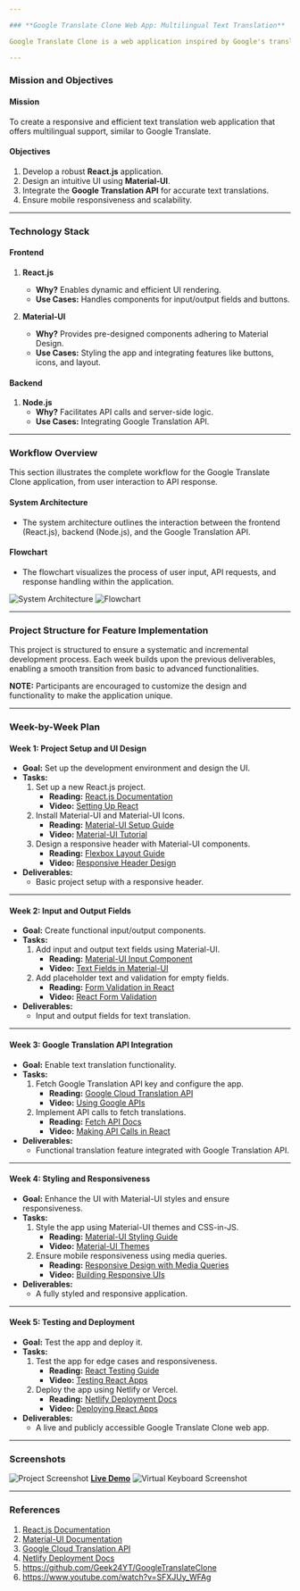 ```yaml
---

### **Google Translate Clone Web App: Multilingual Text Translation**

Google Translate Clone is a web application inspired by Google's translation service, offering text translation using Material-UI and Google Translation API. The app features a responsive UI, input/output fields, and multilingual support.

---
```


### **Mission and Objectives**

#### **Mission**  
To create a responsive and efficient text translation web application that offers multilingual support, similar to Google Translate.

#### **Objectives**  
1. Develop a robust **React.js** application.
2. Design an intuitive UI using **Material-UI**.
3. Integrate the **Google Translation API** for accurate text translations.
4. Ensure mobile responsiveness and scalability.

---

### **Technology Stack**

#### **Frontend**
1. **React.js**  
   - **Why?** Enables dynamic and efficient UI rendering.  
   - **Use Cases:** Handles components for input/output fields and buttons.

2. **Material-UI**  
   - **Why?** Provides pre-designed components adhering to Material Design.  
   - **Use Cases:** Styling the app and integrating features like buttons, icons, and layout.

#### **Backend**
1. **Node.js**  
   - **Why?** Facilitates API calls and server-side logic.  
   - **Use Cases:** Integrating Google Translation API.

---

### **Workflow Overview**

This section illustrates the complete workflow for the Google Translate Clone application, from user interaction to API response.

#### **System Architecture**
- The system architecture outlines the interaction between the frontend (React.js), backend (Node.js), and the Google Translation API.

#### **Flowchart**
- The flowchart visualizes the process of user input, API requests, and response handling within the application.

![System Architecture](https://via.placeholder.com/800x400)
![Flowchart](https://via.placeholder.com/800x400)

---

### **Project Structure for Feature Implementation**

This project is structured to ensure a systematic and incremental development process. Each week builds upon the previous deliverables, enabling a smooth transition from basic to advanced functionalities.

**NOTE:** Participants are encouraged to customize the design and functionality to make the application unique.

---

### **Week-by-Week Plan**

#### **Week 1: Project Setup and UI Design**
- **Goal:** Set up the development environment and design the UI.
- **Tasks:**
  1. Set up a new React.js project.
     - **Reading:** [React.js Documentation](https://react.dev/blog/2023/03/16/introducing-react-dev)  
     - **Video:** [Setting Up React](https://www.youtube.com/watch?v=SqcY0GlETPk)  
  2. Install Material-UI and Material-UI Icons.
     - **Reading:** [Material-UI Setup Guide](https://mui.com/)  
     - **Video:** [Material-UI Tutorial](https://www.youtube.com/watch?v=vyJU9efvUtQ)  
  3. Design a responsive header with Material-UI components.
     - **Reading:** [Flexbox Layout Guide](https://css-tricks.com/snippets/css/a-guide-to-flexbox/)  
     - **Video:** [Responsive Header Design](https://www.youtube.com/watch?v=u044iM9xsWU)  
- **Deliverables:**
  - Basic project setup with a responsive header.

---

#### **Week 2: Input and Output Fields**
- **Goal:** Create functional input/output components.
- **Tasks:**
  1. Add input and output text fields using Material-UI.
     - **Reading:** [Material-UI Input Component](https://mui.com/material-ui/react-text-field/)  
     - **Video:** [Text Fields in Material-UI](https://www.youtube.com/watch?v=p7vIDmdmPlA)  
  2. Add placeholder text and validation for empty fields.
     - **Reading:** [Form Validation in React](https://react.dev/learn/forms)  
     - **Video:** [React Form Validation](https://www.youtube.com/watch?v=uoP1QZViYGA)  
- **Deliverables:**
  - Input and output fields for text translation.

---

#### **Week 3: Google Translation API Integration**
- **Goal:** Enable text translation functionality.
- **Tasks:**
  1. Fetch Google Translation API key and configure the app.
     - **Reading:** [Google Cloud Translation API](https://cloud.google.com/translate/docs)  
     - **Video:** [Using Google APIs](https://www.youtube.com/watch?v=7vX4iRSgMwA)  
  2. Implement API calls to fetch translations.
     - **Reading:** [Fetch API Docs](https://developer.mozilla.org/en-US/docs/Web/API/Fetch_API)  
     - **Video:** [Making API Calls in React](https://www.youtube.com/watch?v=JnEH9tYLxLk)  
- **Deliverables:**
  - Functional translation feature integrated with Google Translation API.

---

#### **Week 4: Styling and Responsiveness**
- **Goal:** Enhance the UI with Material-UI styles and ensure responsiveness.
- **Tasks:**
  1. Style the app using Material-UI themes and CSS-in-JS.
     - **Reading:** [Material-UI Styling Guide](https://mui.com/system/basics/)  
     - **Video:** [Material-UI Themes](https://www.youtube.com/watch?v=Xb9kEp0Jcnw)  
  2. Ensure mobile responsiveness using media queries.
     - **Reading:** [Responsive Design with Media Queries](https://developer.mozilla.org/en-US/docs/Web/CSS/Media_Queries/Using_media_queries)  
     - **Video:** [Building Responsive UIs](https://www.youtube.com/watch?v=5fAjlP8yxZ8)  
- **Deliverables:**
  - A fully styled and responsive application.

---

#### **Week 5: Testing and Deployment**
- **Goal:** Test the app and deploy it.
- **Tasks:**
  1. Test the app for edge cases and responsiveness.
     - **Reading:** [React Testing Guide](https://react.dev/learn/testing)  
     - **Video:** [Testing React Apps](https://www.youtube.com/watch?v=3e1GHCA3GP0)  
  2. Deploy the app using Netlify or Vercel.
     - **Reading:** [Netlify Deployment Docs](https://docs.netlify.com/)  
     - **Video:** [Deploying React Apps](https://www.youtube.com/watch?v=17Z0LGjn6Z8)  
- **Deliverables:**
  - A live and publicly accessible Google Translate Clone web app.

---

### **Screenshots**
![Project Screenshot](assets/project.png)
**[Live Demo](https://google-translate-clone-beige.vercel.app/)**
![Virtual Keyboard Screenshot](assets/keyboard.jpg)

---

### **References**
1. [React.js Documentation](https://react.dev/blog/2023/03/16/introducing-react-dev)
2. [Material-UI Documentation](https://mui.com/)
3. [Google Cloud Translation API](https://cloud.google.com/translate/docs)
4. [Netlify Deployment Docs](https://docs.netlify.com/)
5. https://github.com/Geek24YT/GoogleTranslateClone
6. https://www.youtube.com/watch?v=SFXJUy_WFAg
